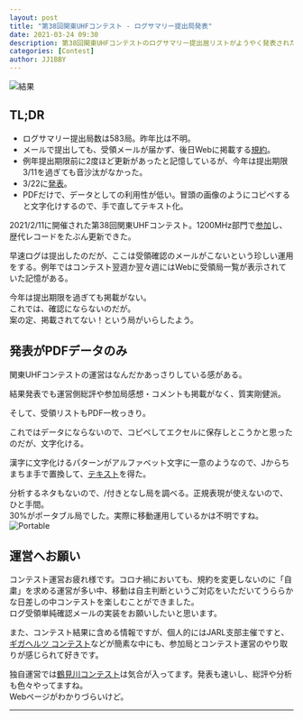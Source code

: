 ```yaml
---
layout: post
title: "第38回関東UHFコンテスト - ログサマリー提出局発表"
date: 2021-03-24 09:30
description: 第38回関東UHFコンテストのログサマリー提出居リストがようやく発表された。PDFからテキストに変更してみた。
categories: [Contest]
author: JJ1BBY
---
```

![結果](https://user-images.githubusercontent.com/79028771/112229546-80ced400-8c76-11eb-8881-c04d3f635b5f.png)

## TL;DR
* ログサマリー提出局数は583局。昨年比は不明。  
* メールで提出しても、受領メールが届かず、後日Webに掲載する[規約](https://www.jarl.com/kanto/38kuhf-rule.pdf)。  
* 例年提出期限前に2度ほど更新があったと記憶しているが、今年は提出期限3/11を過ぎても音沙汰がなかった。  
* 3/22に[発表](https://www.jarl.com/kanto/38kuhf-accepted.pdf)。
* PDFだけで、データとしての利用性が低い。冒頭の画像のようにコピペすると文字化けするので、手で直してテキスト化。

2021/2/11に開催された第38回関東UHFコンテスト。1200MHz部門で[参加](https://jj1bby.com/contest/2021/02/14/2021-Kanto-UHF.html)し、歴代レコードをたぶん更新できた。  

早速ログは提出したのだが、ここは受領確認のメールがこないという珍しい運用をする。例年ではコンテスト翌週か翌々週にはWebに受領局一覧が表示されていた記憶がある。  

今年は提出期限を過ぎても掲載がない。  
これでは、確認にならないのだが。  
案の定、掲載されてない！という局がいらしたよう。  

## 発表がPDFデータのみ
関東UHFコンテストの運営はなんだかあっさりしている感がある。  

結果発表でも運営側総評や参加局感想・コメントも掲載がなく、質実剛健派。  

そして、受領リストもPDF一枚っきり。  

これではデータにならないので、コピペしてエクセルに保存しとこうかと思ったのだが、文字化ける。  

漢字に文字化けるパターンがアルファベット文字に一意のようなので、Jからちまちま手で置換して、[テキスト](https://1drv.ms/x/s!Aj7Pae9D8ugFnq0_b_p-K_M25xBNhw?e=pwxoA3)を得た。 

分析するネタもないので、/付きとなし局を調べる。正規表現が使えないので、ひと手間。  
30%がポータブル局でした。実際に移動運用しているかは不明ですね。  
![Portable](https://user-images.githubusercontent.com/79028771/112228409-9b07b280-8c74-11eb-8b0c-95dfa71d2b2e.png)

## 運営へお願い
コンテスト運営お疲れ様です。コロナ禍においても、規約を変更しないのに「自粛」を求める運営が多い中、移動は自主判断というご対応をいただいてうららかな日差しの中コンテストを楽しむことができました。  
ログ受領単純確認メールの実装をお願いしたいと思います。  

また、コンテスト結果に含める情報ですが、個人的にはJARL支部主催ですと、[ギガヘルツ コンテスト](https://www.jarl.com/08test/contest/2020/ghz/2020_result.pdf)などが簡素な中にも、参加局とコンテスト運営のやり取りが感じられて好きです。  

独自運営では[鶴見川コンテスト](http://www.ja1yjy.com/article/472459070.html)は気合が入ってます。発表も速いし、総評や分析も色々やってますね。  
Webページがわかりづらいけど。  

---

<script src="https://utteranc.es/client.js"
        repo="JJ1BBY/JJ1BBY.github.io"
        issue-term="pathname"
        theme="github-light"
        crossorigin="anonymous"
        async>
</script>